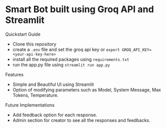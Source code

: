 # Smart Bot built using Groq API and Streamlit

Quickstart Guide

 - Clone this repository
 - create a `.env` file and set the groq api key or `export GROQ_API_KEY=<your-api-key-here>`
 - install all the required packages using `requirements.txt`
 - run the app.py file using `streamlit run app.py`

Features

 - Simple and Beautiful UI using Streamlit
 - Option of modifying parameters such as Model, System Message, Max Tokens, Temperature.

Future Implementations

 - Add feedback option for each response.
 - Admin section for creator to see all the responses and feedbacks.